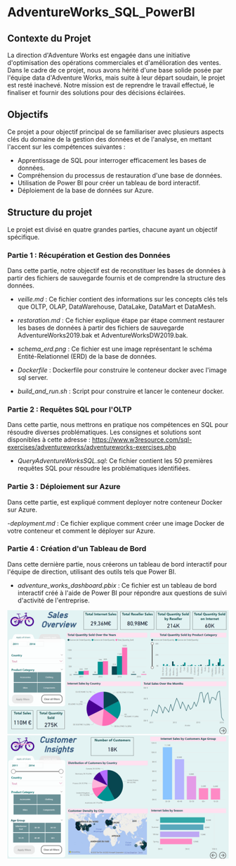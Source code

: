 # AdventureWorks_SQL_PowerBI

## Contexte du Projet
La direction d'Adventure Works est engagée dans une initiative d'optimisation des opérations commerciales et d'amélioration des ventes. Dans le cadre de ce projet, nous avons hérité d'une base solide posée par l'équipe data d'Adventure Works, mais suite à leur départ soudain, le projet est resté inachevé. Notre mission est de reprendre le travail effectué, le finaliser et fournir des solutions pour des décisions éclairées.

## Objectifs
Ce projet a pour objectif principal de se familiariser avec plusieurs aspects clés du domaine de la gestion des données et de l'analyse, en mettant l'accent sur les compétences suivantes :
- Apprentissage de SQL pour interroger efficacement les bases de données.
- Compréhension du processus de restauration d'une base de données.
- Utilisation de Power BI pour créer un tableau de bord interactif.
- Déploiement de la base de données sur Azure.

## Structure du projet
Le projet est divisé en quatre grandes parties, chacune ayant un objectif spécifique. 

### Partie 1 : Récupération et Gestion des Données
Dans cette partie, notre objectif est de reconstituer les bases de données à partir des fichiers de sauvegarde fournis et de comprendre la structure des données.

- *veille.md* : Ce fichier contient des informations sur les concepts clés tels que OLTP, OLAP, DataWarehouse, DataLake, DataMart et DataMesh.

- *restoration.md* : Ce fichier explique étape par étape comment restaurer les bases de données à partir des fichiers de sauvegarde AdventureWorks2019.bak et AdventureWorksDW2019.bak.

- *schema_erd.png* : Ce fichier est une image représentant le schéma Entité-Relationnel (ERD) de la base de données.

- *Dockerfile* : Dockerfile pour construire le conteneur docker avec l'image sql server.

- *build_and_run.sh* : Script pour construire et lancer le conteneur docker.

### Partie 2 : Requêtes SQL pour l'OLTP
Dans cette partie, nous mettrons en pratique nos compétences en SQL pour résoudre diverses problématiques. 
Les consignes et solutions sont disponibles à cette adresse : 
https://www.w3resource.com/sql-exercises/adventureworks/adventureworks-exercises.php

- *QueryAdventureWorksSQL.sql*: Ce fichier contient les 50 premières requêtes SQL pour résoudre les problématiques identifiées.

### Partie 3 : Déploiement sur Azure
Dans cette partie, est expliqué comment deployer notre conteneur Docker sur Azure.

-*deployment.md* : Ce fichier explique comment créer une image Docker de votre conteneur et comment le déployer sur Azure.

### Partie 4 : Création d'un Tableau de Bord
Dans cette dernière partie, nous créerons un tableau de bord interactif pour l'équipe de direction, utilisant des outils tels que Power BI.

- *adventure_works_dashboard.pbix* : Ce fichier est un tableau de bord interactif créé à l'aide de Power BI pour répondre aux questions de suivi d'activité de l'entreprise.

![Page 1](Part_4/SalesOverview.png)
![Page 2](Part_4/CustomerInsights.png)